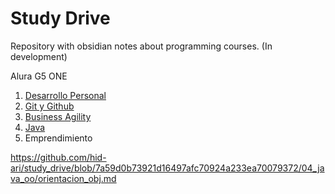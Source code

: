 # Study Drive
Repository with obsidian notes about programming courses. (In development)

Alura G5 ONE
1. [Desarrollo Personal](01_desarrollo_personal/desarrollo_personal.md)
2. [Git y Github](02_Git_y_github/git_github.md)
3. [Business Agility](03_business_agility/business_agility.md)
4. [Java](04_java_oo/primeros_pasos.md)
5. Emprendimiento

https://github.com/hid-ari/study_drive/blob/7a59d0b73921d16497afc70924a233ea70079372/04_java_oo/orientacion_obj.md  

